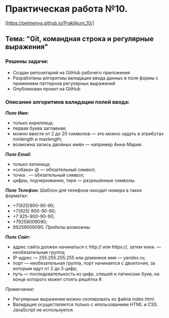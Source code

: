 # Практическая работа №10. 
[https://pelmenya.github.io/Praktikum_10/]
##  Тема: "Git, командная строка и регулярные выражения"
### Решены задачи:
* Создан репозитарий на GitHub рабочего приложения
* Разработаны алгоритмы валидации ввода данных в поля формы с примением паттернов регулярных выражений
* Опубликован проект на GitHub

### Описание алгоритмов валидации полей ввода:
**_Поле Имя:_**
* только кириллица;
* первая буква заглавная;
* можно ввести от 2 до 20 символов — это можно задать в атрибутах minlength и maxlength;
* возможна запись двойных имён — например Анна-Мария.

**_Поле Email:_**
* только латиница;
* «собака» @ — обязательный символ;
* точка . — обязательный символ;
* цифры, подчеркивание, тире — разрешённые символы.

**_Поле Телефон:_**
Шаблон для телефона находит номера в таких форматах:
* +7(925)900-90-90;
* +7(925) 900-90-90;
* +7 925-900-90-90;
* +79259009090;
* 89259009090.
_Пробелы возможны._

**_Поле Сайт:_**
* адрес сайта должен начинаться с http:// или https://, затем www. — необязательная группа;
* IP-адрес — 255.255.255.255 или доменное имя — yandex.ru;
* порт — необязательная группа, порт начинается с двоеточия, за которым идут от 2 до 5 цифр;
* путь — последовательность из цифр, слешей и латинских букв, на конце которого может стоять решётка #.

_Примечание:_
* Регулярные выражения можно скопировать из файла index.html.
* Валидация осуществляется только с ипользованием HTML и CSS. JavaScript не используется.
